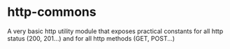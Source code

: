 # http-commons
A very basic http utility module that exposes practical constants for all http status (200, 201...) and for all http methods (GET, POST...)
